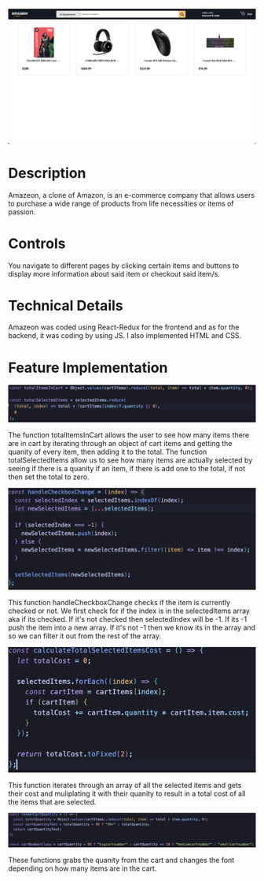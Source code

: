 ![plot](./AmazeonHome.png) 

# Description
Amazeon, a clone of Amazon, is an e-commerce company that allows users to purchase a wide range of products from life necessities or items of passion. 

# Controls
You navigate to different pages by clicking certain items and buttons to display more information about said item or checkout said item/s.

# Technical Details
Amazeon was coded using React-Redux for the frontend and as for the backend, it was coding by using JS. I also implemented HTML and CSS. 

# Feature Implementation
![plot](./TotalSelectedAndInCart.png) 

The function totalItemsInCart allows the user to see how many items there are in cart by iterating through an object of cart items and getting the quanity of every item, then adding it to the total. The function totalSelectedItems allow us to see how many items are actually selected by seeing if there is a quanity if an item, if there is add one to the total, if not then set the total to zero.

![plot](./HandleCheckboxChange.png) 

This function handleCheckboxChange checks if the item is currently checked or not. We first check for if the index is in the selectedItems array aka if its checked. If it's not checked then selectedIndex will be -1. If its -1 push the item into a new array. If it's not -1 then we know its in the array and so we can filter it out from the rest of the array.

![plot](./CalcuateSelectedItemsCost.png) 

This function iterates through an array of all the selected items and gets their cost and muliplating it with their quanity to result in a total cost of all the items that are selected.

![plot](./CartQuanityAndSize.png) 

These functions grabs the quanity from the cart and changes the font depending on how many items are in the cart.